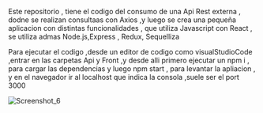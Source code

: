 Este  repositorio , tiene el codigo  del consumo de una Api Rest externa  , dodne se realizan consultaas con Axios ,y luego se crea una pequeña aplicacion con distintas funcionalidades  , que utiliza Javascript con React , se utiliza admas Node.js,Express , Redux, Sequelliza 

Para  ejecutar el codigo ,desde un editor de codigo como visualStudioCode ,entrar en las carpetas Api y Front ,y desde alli primero ejecutar un npm i , para cargar las dependencias y luego npm start , para levantar  la apliacion  , y en el navegador ir al localhost que indica la consola ,suele ser el port 3000



![Screenshot_6](https://user-images.githubusercontent.com/87585987/177223182-b3df37f7-f8ed-4d37-b6f6-3b1bd9809a0f.png)
